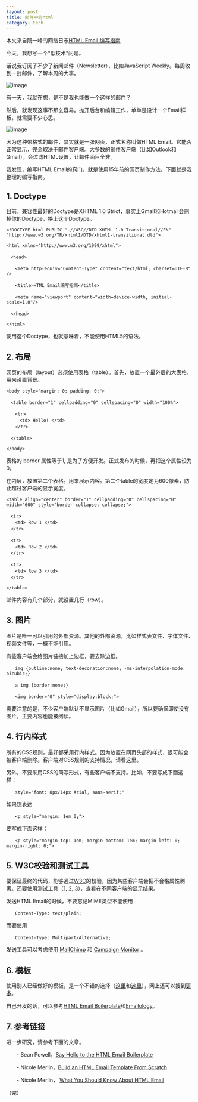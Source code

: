 ```yaml
---
layout: post
title: 邮件中的html
category: tech
---
```


本文来自阮一峰的网络日志[HTML Email 编写指南](http://www.ruanyifeng.com/blog/2013/06/html_email.html)

今天，我想写一个"低技术"问题。

话说我订阅了不少了新闻邮件（Newsletter），比如JavaScript Weekly。每周收到一封邮件，了解本周的大事。



![image](http://image.beekka.com/blog/201306/bg2013061502.jpg)

有一天，我就在想，是不是我也能做一个这样的邮件？

然后，就发现这事不那么容易。抛开后台和编辑工作，单单是设计一个Email样板，就需要不少心思。

![image](http://image.beekka.com/blog/201306/bg2013061501.jpg)

因为这种带格式的邮件，其实就是一张网页，正式名称叫做HTML Email。它能否正常显示，完全取决于邮件客户端。大多数的邮件客户端（比如Outlook和Gmail），会过滤HTML设置，让邮件面目全非。

我发现，编写HTML Email的窍门，就是使用15年前的网页制作方法。下面就是我整理的编写指南。

## 1. Doctype

目前，兼容性最好的Doctype是XHTML 1.0 Strict，事实上Gmail和Hotmail会删掉你的Doctype，换上这个Doctype。

    <!DOCTYPE html PUBLIC "-//W3C//DTD XHTML 1.0 Transitional//EN" "http://www.w3.org/TR/xhtml1/DTD/xhtml1-transitional.dtd">

    <html xmlns="http://www.w3.org/1999/xhtml">

    　<head>

    　　<meta http-equiv="Content-Type" content="text/html; charset=UTF-8" />

    　　<title>HTML Email编写指南</title>

    　　<meta name="viewport" content="width=device-width, initial-scale=1.0"/>

    　</head>

    </html>

使用这个Doctype，也就意味着，不能使用HTML5的语法。

## 2. 布局

网页的布局（layout）必须使用表格（table）。首先，放置一个最外层的大表格，用来设置背景。

    <body style="margin: 0; padding: 0;">

    　<table border="1" cellpadding="0" cellspacing="0" width="100%">

    　　<tr>
    　　　<td> Hello! </td>
    　　</tr>

    　</table>

    </body>

表格的 border 属性等于1, 是为了方便开发。正式发布的时候，再把这个属性设为0。

在内层，放置第二个表格。用来展示内容。第二个table的宽度定为600像素，防止超过客户端的显示宽度。

    <table align="center" border="1" cellpadding="0" cellspacing="0" width="600" style="border-collapse: collapse;">

    　<tr>
    　　<td> Row 1 </td>
    　</tr>

    　<tr>
    　　<td> Row 2 </td>
    　</tr>

    　<tr>
    　　<td> Row 3 </td>
    　</tr>

    </table>

邮件内容有几个部分，就设置几行（row）。

## 3. 图片

图片是唯一可以引用的外部资源。其他的外部资源，比如样式表文件、字体文件、视频文件等，一概不能引用。

有些客户端会给图片链接加上边框，要去除边框。

    　　img {outline:none; text-decoration:none; -ms-interpolation-mode: bicubic;}

    　　a img {border:none;}

    　　<img border="0" style="display:block;">

需要注意的是，不少客户端默认不显示图片（比如Gmail），所以要确保即使没有图片，主要内容也能被阅读。

## 4. 行内样式

所有的CSS规则，最好都采用行内样式。因为放置在网页头部的样式，很可能会被客户端删除。客户端对CSS规则的支持情况，请看这里。

另外，不要采用CSS的简写形式，有些客户端不支持。比如，不要写成下面这样：

    　　style="font: 8px/14px Arial, sans-serif;"

如果想表达

    　　<p style="margin: 1em 0;">

要写成下面这样：

    　　<p style="margin-top: 1em; margin-bottom: 1em; margin-left: 0; margin-right: 0;">

## 5. W3C校验和测试工具

要保证最终的代码，能够通过[W3C](http://validator.w3.org/)的校验，因为某些客户端会把不合格属性剥离。还要使用测试工具（[1](http://mailchimp.com/features/inbox-inspector/), [2](https://litmus.com/), [3](http://www.emailonacid.com/)），查看在不同客户端的显示结果。

发送HTML Email的时候，不要忘记MIME类型不能使用

    　　Content-Type: text/plain;

而要使用

    　　Content-Type: Multipart/Alternative;

发送工具可以考虑使用 [MailChimp](http://mailchimp.com/) 和 [Campaign Monitor](http://www.campaignmonitor.com/) 。

## 6. 模板

使用别人已经做好的模板，是一个不错的选择（[这里](http://mailchimp.com/features/email-templates/)和[这里](http://www.campaignmonitor.com/templates/all/)），网上还可以搜到[更多](http://www.google.com.hk/search?q=email+template)。

自己开发的话，可以参考[HTML Email Boilerplate](http://htmlemailboilerplate.com/)和[Emailology](http://www.emailology.org/#1)。

## 7. 参考链接

进一步研究，请参考下面的文章。

　　- Sean Powell，[Say Hello to the HTML Email Boilerplate](http://hub.tutsplus.com/tutorials/say-hello-to-the-html-email-boilerplate--webdesign-5143)


　　- Nicole Merlin，[Build an HTML Email Template From Scratch](http://webdesign.tutsplus.com/tutorials/htmlcss-tutorials/build-an-html-email-template-from-scratch/)


　　- Nicole Merlin， [What You Should Know About HTML Email](http://hub.tutsplus.com/tutorials/what-you-should-know-about-html-email--webdesign-12908)

（完）
